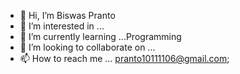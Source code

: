 - 👋 Hi, I’m Biswas Pranto
- 👀 I’m interested in ...
- 🌱 I’m currently learning ...Programming
- 💞️ I’m looking to collaborate on ...
- 📫 How to reach me ... pranto10111106@gmail.com;

